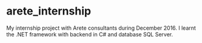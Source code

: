 # arete_internship
My internship project with Arete consultants during December 2016.
I learnt the .NET framework with backend in C# and database SQL Server.
